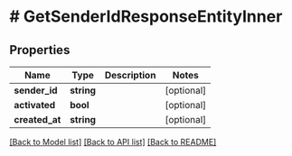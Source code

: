 # # GetSenderIdResponseEntityInner

## Properties

Name | Type | Description | Notes
------------ | ------------- | ------------- | -------------
**sender_id** | **string** |  | [optional]
**activated** | **bool** |  | [optional]
**created_at** | **string** |  | [optional]

[[Back to Model list]](../../README.md#models) [[Back to API list]](../../README.md#endpoints) [[Back to README]](../../README.md)
